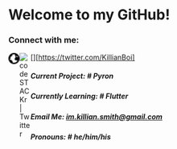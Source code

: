 # Welcome to my GitHub!

### Connect with me:

[<img align="left" alt="codeSTACKr.com" width="22px" src="https://raw.githubusercontent.com/iconic/open-iconic/master/svg/globe.svg" />](https://killiansmith.codes/)
[<img align="left" alt="codeSTACKr | Twitter" width="22px" src="https://cdn.jsdelivr.net/npm/simple-icons@v3/icons/twitter.svg" />][https://twitter.com/KillianBoi]
<br />

##### Current Project: # Pyron

##### Currently Learning: # Flutter

##### Email Me: [im.killian.smith@gmail.com](mailto:im.killian.smith@gmail.com)

##### Pronouns: # he/him/his